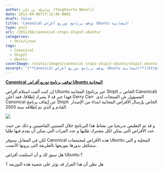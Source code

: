 ```yaml
---
author: يوغرطة بن علي (Youghourta Benali)
date: 2011-04-06T17:12:46.000Z
draft: false
title: 'Canonical توقف برنامج توزيع أقراص Ubuntu المجانية '
type: post
url: /2011/04/canonical-stops-shipit-ubuntu/
categories:
  - Unix/Linux
tags:
  - Canonical
  - ShipIt
  - Ubuntu
coverImage: /static/images/canonical-stops-shipit-ubuntu/shipit_ubuntu.jpg
excerpt: "[**Canonical توقف برنامج توزيع أقراص Ubuntu المجانية**](https://www.it-scoop.com/2011/04/canonical-stops-shipit-ubuntu/)\n\nإن كنت ألفت استلام أقراص Ubuntu المجانية (عبر برنامج ShipIt الخاص بـ Canonical) فهذا خبر قد لا يسرك إطلاقا، فقد أعلن Gerry Carr \_المسؤول عن المنتجات لدى Canonical عن إيقاف برنامج ShipIt \_الخاص بإرسال"
---
```

[**Canonical توقف برنامج توزيع أقراص Ubuntu المجانية**](https://www.it-scoop.com/2011/04/canonical-stops-shipit-ubuntu/)

إن كنت ألفت استلام أقراص Ubuntu المجانية (عبر برنامج ShipIt الخاص بـ Canonical) فهذا خبر قد لا يسرك إطلاقا، فقد أعلن Gerry Carr  المسؤول عن المنتجات لدى Canonical عن إيقاف برنامج ShipIt  الخاص بإرسال الأقراص المجانية ابتداء من الإصدار القادم و الذي تم إطلاقه سنة 2005.

![](/static/images/canonical-stops-shipit-ubuntu/shipit_ubuntu.jpg)

و قد تم التقليص تدريجيا من نشاط هذا البرنامج خلال السنتين الماضيتين و ذلك من حيث عدد الأقراص التي يمكن لكل مشترك طلبها و عدد المرات التي يمكن أن يقدم فيها طلبا.

لكن في المقابل ستوفر Canonical هذه الأقراص لمجتمعات Ubuntu المحلية و التي ستتكفل بدورها بتوزيعها بالطريقة التي يرونها الأنسب.

هل سبق لك و أن استلمت أقراص Ubuntu ؟

هل تظن أن هذا القرار قد يؤثر على شعبية هذه التوزيعة ؟
